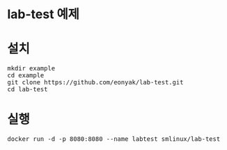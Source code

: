 # lab-test 예제
# 설치
<pre>
mkdir example
cd example
git clone https://github.com/eonyak/lab-test.git
cd lab-test
</pre>

# 실행
<pre>
docker run -d -p 8080:8080 --name labtest smlinux/lab-test
</pre>
